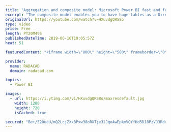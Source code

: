 ```yaml
---
title: "Aggregation and composite model: Microsoft Power BI fast and furious - THR3016"
excerpt: "The composite model enables you to have huge tables as a DirectQuery source, and some other smaller tables as in import mode. When we talk about huge tables, performance is always a challenge. In this session, we talk in-depth about how aggregations can be helpful for speeding up performance. You can"
originalUrl: https://youtube.com/watch?v=HXuvdgQRS8o
type: video
price: Free
length: PT20M49S
publishedDateTime: 2019-06-16T19:05:57Z
heat: 51

featuredContent: "<iframe width=\"800\" height=\"500\" frameborder=\"0\" src=\"https://www.youtube.com/embed/HXuvdgQRS8o\" allow=\"accelerometer; autoplay; encrypted-media; gyroscope; picture-in-picture\" allowfullscreen></iframe>"

provider:
  name: RADACAD
  domain: radacad.com

topics:
  - Power BI

images:
  - url: https://i.ytimg.com/vi/HXuvdgQRS8o/maxresdefault.jpg
    width: 1280
    height: 720
    isCached: true

secured: "Be+/Z2OueU/mQ2LcjZXx8Pxw38oRXTje3lJqoAwEpkmVQYfHd5D18PzVJ3RdrlsYs38FoCajScgXuR/BTONFUyHEbsClgvAlR6Z2IytkTUY9aRO77Hj/43nW9QHNedUlK9Sg9JVntqEidm8qmwwYfAwSrY4bOYzTiI2xl+x+p+CrjSGs4b/HBqEiggYWbK0+9Uwiak38xEXGW+l04f6c6S/68j9SMzT/XMw+1fAiBTgv8yrsUKfKdGcn/PyHnfcKTbKOkwE9VB9atd8aQtbYxCuZTaaHAUqHRHMgkU7Cs4sgntpIxld43mxY7ZdV/SFRkJXSOL76Lqb0Tn6O5G1LPBfCwEpztT2kJFZxVFmOu/YzAs4WntDO+sy3Vt2/b1ZEpORVaw0OwxNjA8wfXErDWPCGJJLkZQJ02O+u0p6bjYc=;ITf5d+Vr12X8maQmTFxBug=="
---
```


